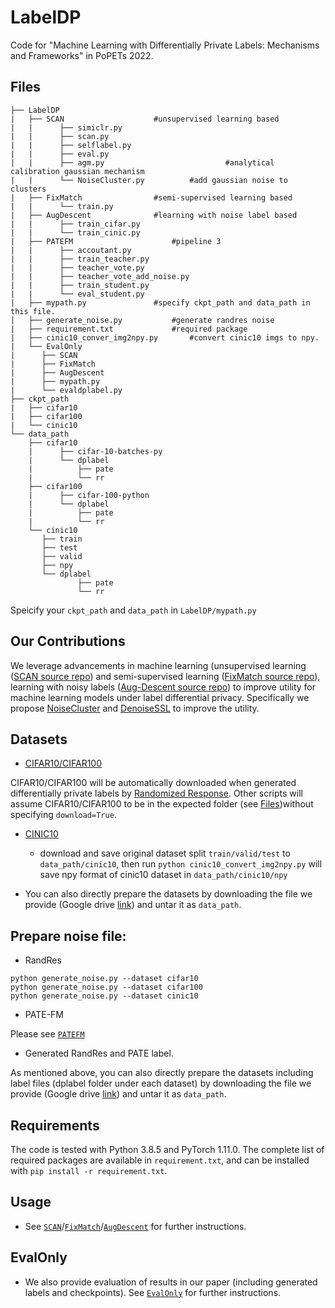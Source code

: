 # LabelDP

Code for "Machine Learning with Differentially Private Labels: Mechanisms and Frameworks" in PoPETs 2022.

## Files
```shell
├── LabelDP
|   ├── SCAN					#unsupervised learning based
|   |	   ├── simiclr.py                  
|   |	   ├── scan.py                  
|   |	   ├── selflabel.py                 
|   |	   ├── eval.py
|   |	   ├── agm.py                           #analytical calibration gaussian mechanism
|   |	   └── NoiseCluster.py			#add gaussian noise to clusters
|   ├── FixMatch				#semi-supervised learning based       
|   |	   └── train.py
|   ├── AugDescent				#learning with noise label based
|   |	   ├── train_cifar.py                  
|   |	   └── train_cinic.py
|   ├── PATEFM				        #pipeline 3
|   |	   ├── accoutant.py
|   |	   ├── train_teacher.py
|   |	   ├── teacher_vote.py
|   |	   ├── teacher_vote_add_noise.py
|   |	   ├── train_student.py
|   |	   └── eval_student.py
|   ├── mypath.py				#specify ckpt_path and data_path in this file. 
|   ├── generate_noise.py			#generate randres noise
|   ├── requirement.txt				#required package
|   ├── cinic10_conver_img2npy.py		#convert cinic10 imgs to npy.     
|   └── EvalOnly  
|	   ├── SCAN                  
|	   ├── FixMatch
|	   ├── AugDescent
|	   ├── mypath.py
|	   └── evaldplabel.py
├── ckpt_path                  
|   ├── cifar10                  
|   ├── cifar100                
|   └── cinic10                 
└── data_path                  
    ├── cifar10
    |	   ├── cifar-10-batches-py                        
    |	   └── dplabel            
    |		   ├── pate                
    |		   └── rr            
    ├── cifar100       
    |	   ├── cifar-100-python
    |	   └── dplabel            
    |		   ├── pate                
    |		   └── rr                       
    └── cinic10                 
	   ├── train   
	   ├── test   
	   ├── valid   	   	   
	   ├── npy     
	   └── dplabel 
	       	   ├── pate                
    		   └── rr                                     

```
Speicify your ```ckpt_path``` and ```data_path``` in ```LabelDP/mypath.py```

## Our Contributions
We leverage advancements in machine learning (unsupervised learning ([SCAN source repo](https://github.com/wvangansbeke/Unsupervised-Classification)) and semi-supervised learning ([FixMatch source repo](https://github.com/kekmodel/FixMatch-pytorch)), learning with noisy labels ([Aug-Descent source repo](https://github.com/KentoNishi/Augmentation-for-LNL)) to improve utility for machine learning models under label differential privacy. Specifically we propose [NoiseCluster](./SCAN/NoiseCluster.py) and [DenoiseSSL](./FixMatch/dataset/cifar.py#L32-L48) to improve the utility.

## Datasets

- [CIFAR10/CIFAR100](http://www.cs.toronto.edu/~kriz/cifar.html)

CIFAR10/CIFAR100 will be automatically downloaded when generated differentially private labels by [Randomized Response](#prepare-noise-file). Other scripts will assume CIFAR10/CIFAR100 to be in the expected folder (see [Files](#Files))without specifying ```download=True```.

- [CINIC10](https://datashare.ed.ac.uk/handle/10283/3192)
  - download and save original dataset split ```train/valid/test``` to ```data_path/cinic10```, then run `python cinic10_convert_img2npy.py`  will save npy format of cinic10 dataset in ```data_path/cinic10/npy```

- You can also directly prepare the datasets by downloading the file we provide (Google drive [link](https://drive.google.com/drive/folders/1Z9o0ESF-2V_4WjMJ_LvKpuniNDn20FxM?usp=sharing)) and untar it as ```data_path```.

## Prepare noise file:
- RandRes
```
python generate_noise.py --dataset cifar10
python generate_noise.py --dataset cifar100
python generate_noise.py --dataset cinic10
```

- PATE-FM

Please see [```PATEFM```](./PATEFM#evaluate-the-performance-of-final-student-model-pipeline-3)
- Generated RandRes and PATE label.

As mentioned above, you can also directly prepare the datasets including label files (dplabel folder under each dataset) by downloading the file we provide (Google drive [link](https://drive.google.com/drive/folders/1Z9o0ESF-2V_4WjMJ_LvKpuniNDn20FxM?usp=sharing)) and untar it as ```data_path```.

## Requirements
The code is tested with Python 3.8.5 and PyTorch 1.11.0. The complete list of required packages are available in `requirement.txt`, and can be installed with `pip install -r requirement.txt`.


## Usage
- See [```SCAN```](./SCAN)/[```FixMatch```](./FixMatch)/[```AugDescent```](./AugDescent) for further instructions.

## EvalOnly
- We also provide evaluation of results in our paper (including generated labels and checkpoints). See [```EvalOnly```](./EvalOnly) for further instructions.